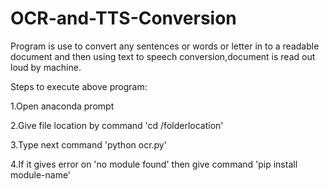 # OCR-and-TTS-Conversion
Program is use to convert any sentences or words or letter in to a readable document and then using text to speech conversion,document is read out loud by machine.

Steps to execute above program:

1.Open anaconda prompt

2.Give file location by command 'cd /folderlocation'

3.Type next command 'python ocr.py'

4.If it gives error on 'no module found' then give command 'pip install module-name'
